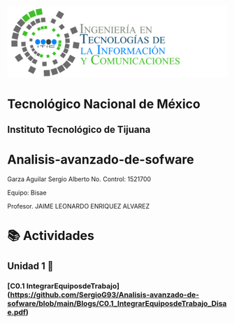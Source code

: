 ![](img/tics.png)
# Tecnológico Nacional de México
## Instituto Tecnológico de Tijuana

# Analisis-avanzado-de-sofware
 
 Garza Aguilar Sergio Alberto
 No. Control: 1521700
 
 Equipo: Bisae
 
Profesor. JAIME LEONARDO ENRIQUEZ ALVAREZ

# :books: Actividades

## Unidad 1 :open_file_folder:
### [C0.1 IntegrarEquiposdeTrabajo] (https://github.com/SergioG93/Analisis-avanzado-de-sofware/blob/main/Blogs/C0.1_IntegrarEquiposdeTrabajo_Disae.pdf)

